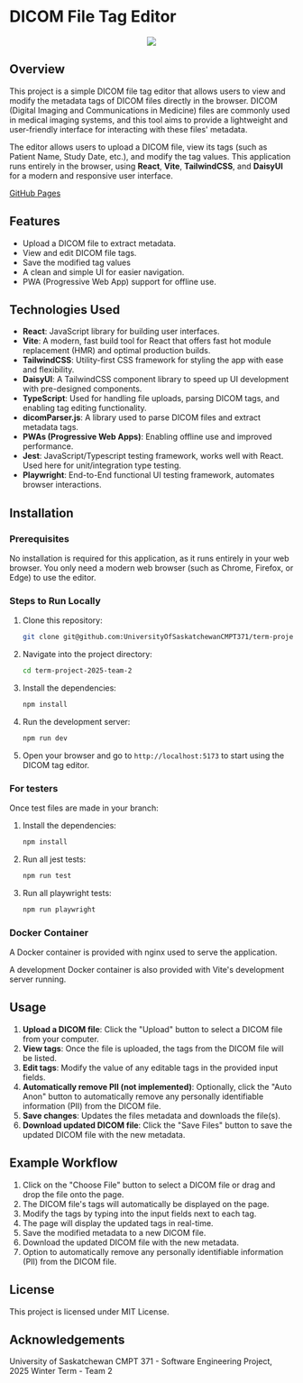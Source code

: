 # DICOM File Tag Editor

<p align="center">
  <img src="https://drive.google.com/uc?export=view&id=1jIk5wzWlDpzqyio9LwB-J7vy9-hjx8zN" />
</p>

## Overview

This project is a simple DICOM file tag editor that allows users to view and
modify the metadata tags of DICOM files directly in the browser. DICOM (Digital
Imaging and Communications in Medicine) files are commonly used in medical
imaging systems, and this tool aims to provide a lightweight and user-friendly
interface for interacting with these files' metadata.

The editor allows users to upload a DICOM file, view its tags (such as Patient
Name, Study Date, etc.), and modify the tag values. This application runs
entirely in the browser, using **React**, **Vite**, **TailwindCSS**, and
**DaisyUI** for a modern and responsive user interface.

[GitHub Pages](https://universityofsaskatchewancmpt371.github.io/term-project-2025-team-2/)

## Features

- Upload a DICOM file to extract metadata.
- View and edit DICOM file tags.
- Save the modified tag values
- A clean and simple UI for easier navigation.
- PWA (Progressive Web App) support for offline use.

## Technologies Used

- **React**: JavaScript library for building user interfaces.
- **Vite**: A modern, fast build tool for React that offers fast hot module
  replacement (HMR) and optimal production builds.
- **TailwindCSS**: Utility-first CSS framework for styling the app with ease and
  flexibility.
- **DaisyUI**: A TailwindCSS component library to speed up UI development with
  pre-designed components.
- **TypeScript**: Used for handling file uploads, parsing DICOM tags, and
  enabling tag editing functionality.
- **dicomParser.js**: A library used to parse DICOM files and extract metadata
  tags.
- **PWAs (Progressive Web Apps)**: Enabling offline use and improved
  performance.
- **Jest**: JavaScript/Typescript testing framework, works well with React. Used
  here for unit/integration type testing.
- **Playwright**: End-to-End functional UI testing framework, automates browser
  interactions.

## Installation

### Prerequisites

No installation is required for this application, as it runs entirely in your
web browser. You only need a modern web browser (such as Chrome, Firefox, or
Edge) to use the editor.

### Steps to Run Locally

1. Clone this repository:
    ```bash
    git clone git@github.com:UniversityOfSaskatchewanCMPT371/term-project-2025-team-2.git
    ```
2. Navigate into the project directory:
    ```bash
    cd term-project-2025-team-2
    ```
3. Install the dependencies:
    ```bash
    npm install
    ```
4. Run the development server:
    ```bash
    npm run dev
    ```
5. Open your browser and go to `http://localhost:5173` to start using the DICOM
   tag editor.

### For testers

Once test files are made in your branch:

1. Install the dependencies:
    ```bash
    npm install
    ```
2. Run all jest tests:
    ```bash
    npm run test
    ```
3. Run all playwright tests:
    ```bash
    npm run playwright
    ```

### Docker Container

A Docker container is provided with nginx used to serve the application.

A development Docker container is also provided with Vite's development server
running.

## Usage

1. **Upload a DICOM file**: Click the "Upload" button to select a DICOM file
   from your computer.
2. **View tags**: Once the file is uploaded, the tags from the DICOM file will
   be listed.
3. **Edit tags**: Modify the value of any editable tags in the provided input
   fields.
4. **Automatically remove PII (not implemented)**: Optionally, click the "Auto
   Anon" button to automatically remove any personally identifiable information
   (PII) from the DICOM file.
5. **Save changes**: Updates the files metadata and downloads the file(s).
6. **Download updated DICOM file**: Click the "Save Files" button to save the
   updated DICOM file with the new metadata.

## Example Workflow

1. Click on the "Choose File" button to select a DICOM file or drag and drop the
   file onto the page.
2. The DICOM file's tags will automatically be displayed on the page.
3. Modify the tags by typing into the input fields next to each tag.
4. The page will display the updated tags in real-time.
5. Save the modified metadata to a new DICOM file.
6. Download the updated DICOM file with the new metadata.
7. Option to automatically remove any personally identifiable information (PII)
   from the DICOM file.

## License

This project is licensed under MIT License.

## Acknowledgements

University of Saskatchewan CMPT 371 - Software Engineering Project, 2025 Winter
Term - Team 2
